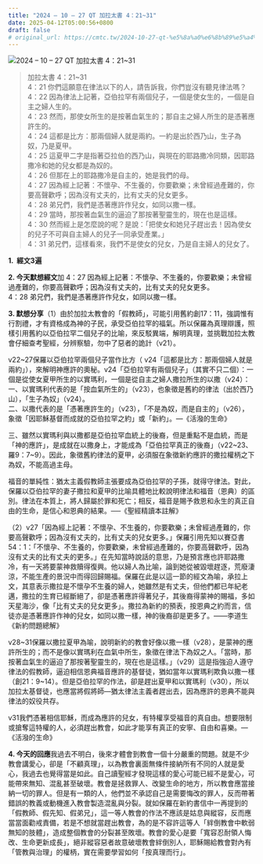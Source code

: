 ```yaml
---
title: "2024 – 10 – 27 QT 加拉太書 4：21~31"
date: 2025-04-12T05:00:56+0800
draft: false
# original_url: https://cmtc.tw/2024-10-27-qt-%e5%8a%a0%e6%8b%89%e5%a4%aa%e6%9b%b8-4%ef%bc%9a2131
---
```


![2024 – 10 – 27 QT 加拉太書 4：21\~31](/images/qt.jpg  "2024 – 10 – 27 QT 加拉太書 4：21\~31")

> 加拉太書 4：21\~31  
> 4：21 你們這願意在律法以下的人，請告訴我，你們豈沒有聽見律法嗎？  
> 4：22 因為律法上記著，亞伯拉罕有兩個兒子，一個是使女生的，一個是自主之婦人生的。  
> 4：23 然而，那使女所生的是按著血氣生的；那自主之婦人所生的是憑著應許生的。  
> 4：24 這都是比方：那兩個婦人就是兩約。一約是出於西乃山，生子為奴，乃是夏甲。  
> 4：25 這夏甲二字是指著亞拉伯的西乃山，與現在的耶路撒冷同類，因耶路撒冷和她的兒女都是為奴的。  
> 4：26 但那在上的耶路撒冷是自主的，她是我們的母。  
> 4：27 因為經上記著：不懷孕、不生養的，你要歡樂；未曾經過產難的，你要高聲歡呼；因為沒有丈夫的，比有丈夫的兒女更多。  
> 4：28 弟兄們，我們是憑著應許作兒女，如同以撒一樣。  
> 4：29 當時，那按著血氣生的逼迫了那按著聖靈生的，現在也是這樣。  
> 4：30 然而經上是怎麼說的呢？是說：「把使女和她兒子趕出去！因為使女的兒子不可與自主婦人的兒子一同承受產業。」  
> 4：31 弟兄們，這樣看來，我們不是使女的兒女，乃是自主婦人的兒女了。

**1.  經文3遍**

**2. 今天默想經文**加 4：27 因為經上記著：不懷孕、不生養的，你要歡樂；未曾經過產難的，你要高聲歡呼；因為沒有丈夫的，比有丈夫的兒女更多。  
4：28 弟兄們，我們是憑著應許作兒女，如同以撒一樣。

**3. 默想分享**（1）由於加拉太教會的「假教師」，可能引用舊約創17：11，強調惟有行割禮，才有資格成為神的子民，承受亞伯拉罕的福氣。所以保羅為真理辯護，照樣引用舊約以亞伯拉罕二個兒子的比喻，來反駁異端，解明真理，並挑戰加拉太教會仔細查考聖經，分辨察驗，勿中了惡者的詭計（v21）。

v22\~27保羅以亞伯拉罕兩個兒子當作比方（ v24「這都是比方：那兩個婦人就是兩約」），來解明神應許的奧秘。v24「亞伯拉罕有兩個兒子」（其實不只二個）：一個是從使女夏甲所生的以實瑪利，一個是從自主之婦人撒拉所生的以撒（v24）：  
一、以實瑪利代表的是「按血氣所生的」（v23），也象徵是舊約的律法（出於西乃山），「生子為奴」（v24）。  
二、以撒代表的是「憑著應許生的」（v23），「不是為奴，而是自主的」（v26），象徵「因耶穌基督而成就的亞伯拉罕之約」或「新約」。—《活潑的生命》

三、雖然以實瑪利與以撒都是亞伯拉罕血統上的後裔，但是重點不是血統，而是「神的應許」，是成就在以撒身上，才能成為「亞伯拉罕真正的後裔」（v22\~23、羅9：7\~9）。因此，象徵舊約律法的夏甲，必須服在象徵新約應許的撒拉權柄之下為奴，不能高過主母。

福音的單純性：猶太主義假教師主張要成為亞伯拉罕的子孫，就得守律法。對此，保羅以亞伯拉罕的妻子撒拉和夏甲的比喻具體地比較說明律法和福音（恩典）的區別。律法在本質上，將人歸屬於罪和死亡；相反，福音是賜予救恩和永生的真正自由的生命，是信心和恩典的結果。──《聖經精讀本註解》

（2）v27「因為經上記著：不懷孕、不生養的，你要歡樂；未曾經過產難的，你要高聲歡呼；因為沒有丈夫的，比有丈夫的兒女更多。」保羅引用先知以賽亞書54：1：「不懷孕、不生養的，你要歡樂，未曾經過產難的，你要高聲歡呼，因為沒有丈夫的比有丈夫的更多。」在先知當時說話的意思，乃是預言應也許耶路撒冷，有一天將要蒙神救贖得復興。他以婦人為比喻，論到她從被毀壞趕逐，荒廢淒涼，不能生產的景況中而得回歸賜福。保羅在此是以這一節的經文為喻，承拉上文，其意表示撒拉是不懷孕不生養的婦人，她雖然是有丈夫，但他們都已年紀老邁，撒拉的生育已經斷絕了，卻是憑著應許得著兒子，其後裔得蒙神的賜福，多如天星海沙，像「比有丈夫的兒女更多」。撒拉為新約的預表，按恩典之約而言，信徒亦是憑著應許作神的兒女，如同以撒一樣，神的後裔卻是更多了。——李道生《新約問題總解》

v28\~31保羅以撒拉夏甲為喻，說明新約的教會好像以撒一樣（v28），是蒙神的應許所生的；而不是像以實瑪利在血氣中所生，象徵在律法下為奴之人。「當時，那按著血氣生的逼迫了那按著聖靈生的，現在也是這樣。」（v29）這是指強迫人遵守律法的假教師，逼迫相信恩典福音應許的基督徒，猶如當年以實瑪利欺負以撒一樣（創21：9\~14）。但是亞伯拉罕的作法，卻是趕出夏甲和以實瑪利（v30），所以加拉太基督徒，也應當將假將師—猶太律法主義者趕出去，因為應許的恩典不能與律法的奴役共存。

v31我們憑著相信耶穌，而成為應許的兒女，有特權享受福音的真自由。想要限制或搶奪這特權的人，必須趕出教會，如此才能享有真正的安寧、自由和喜樂。—《活潑的生命》

**4. 今天的回應**我過去不明白，後來才體會到教會一個十分嚴重的問題。就是不少教會講愛心，卻是「不顧真理」，以為教會裏面無條件接納所有不同的人就是愛心，我過去也覺得當是如此。自己讀聖經才發現這樣的愛心可能已經不是愛心，可能帶來無知、混亂甚至破壞。教會是拯救罪人、改變生命的地方，所以教會應當接納一切的罪人。但是有一類的人，他們並不承認自己是需要悔改的罪人，反而帶著錯誤的教義或動機進入教會製造混亂與分裂。就如保羅在新約書信中一再提到的「假教師、假先知、假弟兄」，這一等人教會的作法不應該是姑息與縱容，反而應當當面勸戒責備，若是不想就當趕出教會，為的是不容許這等人「絆倒教會中軟弱無知的肢體」，造成整個教會的分裂甚至敗壞。教會的愛心是要「寬容忍耐領人悔改、生命更新成長」，絕非縱容惡者故意破壞教會絆倒別人，耶穌賜給教會對內有「管教與治理」的權柄，實在需要學習如何「按真理而行」。